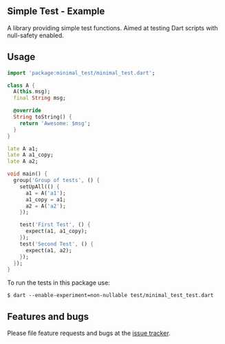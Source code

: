 
## Simple Test - Example

A library providing simple test functions. Aimed at testing Dart scripts with null-safety enabled.

## Usage

```Dart
import 'package:minimal_test/minimal_test.dart';

class A {
  A(this.msg);
  final String msg;

  @override
  String toString() {
    return 'Awesome: $msg';
  }
}

late A a1;
late A a1_copy;
late A a2;

void main() {
  group('Group of tests', () {
    setUpAll(() {
      a1 = A('a1');
      a1_copy = a1;
      a2 = A('a2');
    });

    test('First Test', () {
      expect(a1, a1_copy);
    });
    test('Second Test', () {
      expect(a1, a2);
    });
  });
}
```

To run the tests in this package use:
```Console
$ dart --enable-experiment=non-nullable test/minimal_test_test.dart
```

## Features and bugs

Please file feature requests and bugs at the [issue tracker][tracker].

[tracker]: https://github.com/simphotonics/minimal_test